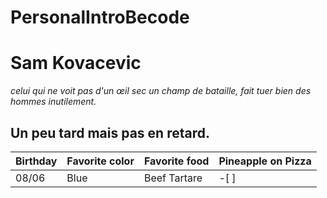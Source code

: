 # PersonalIntroBecode
# Sam Kovacevic
*celui qui ne voit pas d'un œil sec un champ de bataille, fait tuer bien des hommes inutilement.*
## Un peu tard mais pas en retard.
| Birthday | Favorite color | Favorite food | Pineapple on Pizza |
| ----------- | ----------- | ----------- | ----------- |
| 08/06 | Blue | Beef Tartare | -[ ] |
